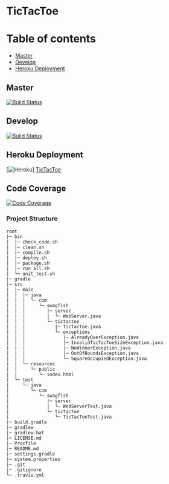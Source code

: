 ﻿# TicTacToe

Table of contents
=================

  * [Master](#master)
  * [Develop](#develop)
  * [Heroku Deployment](#heroku-deployment)

## Master
[![Build Status](https://travis-ci.org/swagfish/TicTacToe.svg?branch=master)](https://travis-ci.org/swagfish/TicTacToe)

## Develop
[![Build Status](https://travis-ci.org/swagfish/TicTacToe.svg?branch=develop)](https://travis-ci.org/swagfish/TicTacToe)

## Heroku Deployment
[![Heroku](https://arcane-tundra-47758.herokuapp.com/?app=arcane-tundra-47758)]
[TicTacToe](https://arcane-tundra-47758.herokuapp.com/ "TicTacToe")

## Code Coverage
[![Code Coverage](https://img.shields.io/codecov/c/github/pvorb/property-providers/develop.svg)](https://codecov.io/github/pvorb/property-providers?branch=develop)

### Project Structure
```
root
|─ bin
|  |─ check_code.sh
|  |─ clean.sh
|  |─ compile.sh
|  |─ deploy.sh
|  |─ package.sh
|  |─ run_all.sh
|  └─ unit_test.sh
|─ gradle
|─ src
|  |─ main
|  |  |─ java
|  |  |  └─ com
|  |  |     └─ swagfish
|  |  |        |─ server
|  |  |        |  └─ WebServer.java
|  |  |        └─ tictactoe
|  |  |           |─ TicTacToe.java
|  |  |           └─ exceptions
|  |  |              |─ AlreadyOverException.java
|  |  |              |─ InvalidTicTacToeSizeException.java
|  |  |              |─ NoWinnerException.java
|  |  |              |─ OutOfBoundsException.java
|  |  |              └─ SquareOccupiedException.java
|  |  └─ resources
|  |     └─ public
|  |        └─ index.html
|  └─ test
|     └─ java
|        └─ com
|           └─ swagfish
|              |─ server
|              |  └─ WebServerTest.java
|              └─ tictactoe
|                 └─ TicTacToeTest.java
|─ build.gradle
|─ gradlew
|─ gradlew.bat
|─ LICENSE.md
|─ Procfile
|─ README.md
|─ settings.gradle
|─ system.properties
|─ .git
|─ .gitignore
└─ .travis.yml
```
